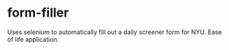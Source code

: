 # form-filler

Uses selenium to automatically fill out a daily screener form for NYU. Ease of life application.
